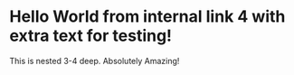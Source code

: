 # Hello World from internal link 4 with extra text for testing!

This is nested 3-4 deep. Absolutely Amazing!
